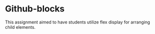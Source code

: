 # Github-blocks
This assignment aimed to have students utilize flex display for arranging child elements.
